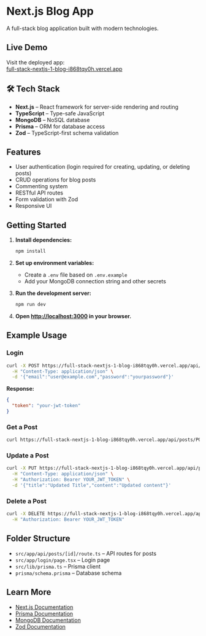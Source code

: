 # Next.js Blog App

A full-stack blog application built with modern technologies.

##  Live Demo

Visit the deployed app:  
[full-stack-nextjs-1-blog-i868tqy0h.vercel.app](https://full-stack-nextjs-1-blog-i868tqy0h.vercel.app)

## 🛠 Tech Stack

- **Next.js** – React framework for server-side rendering and routing
- **TypeScript** – Type-safe JavaScript
- **MongoDB** – NoSQL database
- **Prisma** – ORM for database access
- **Zod** – TypeScript-first schema validation

##  Features

- User authentication (login required for creating, updating, or deleting posts)
- CRUD operations for blog posts
- Commenting system
- RESTful API routes
- Form validation with Zod
- Responsive UI

##  Getting Started

1. **Install dependencies:**
   ```bash
   npm install
   ```

2. **Set up environment variables:**
   - Create a `.env` file based on `.env.example`
   - Add your MongoDB connection string and other secrets

3. **Run the development server:**
   ```bash
   npm run dev
   ```

4. **Open [http://localhost:3000](http://localhost:3000) in your browser.**

## Example Usage

### Login

```bash
curl -X POST https://full-stack-nextjs-1-blog-i868tqy0h.vercel.app/api/auth/login \
  -H "Content-Type: application/json" \
  -d '{"email":"user@example.com","password":"yourpassword"}'
```

**Response:**
```json
{
  "token": "your-jwt-token"
}
```

### Get a Post

```bash
curl https://full-stack-nextjs-1-blog-i868tqy0h.vercel.app/api/posts/POST_ID
```

### Update a Post

```bash
curl -X PUT https://full-stack-nextjs-1-blog-i868tqy0h.vercel.app/api/posts/POST_ID \
  -H "Content-Type: application/json" \
  -H "Authorization: Bearer YOUR_JWT_TOKEN" \
  -d '{"title":"Updated Title","content":"Updated content"}'
```

### Delete a Post

```bash
curl -X DELETE https://full-stack-nextjs-1-blog-i868tqy0h.vercel.app/api/posts/POST_ID \
  -H "Authorization: Bearer YOUR_JWT_TOKEN"
```

##  Folder Structure

- `src/app/api/posts/[id]/route.ts` – API routes for posts
- `src/app/login/page.tsx` – Login page
- `src/lib/prisma.ts` – Prisma client
- `prisma/schema.prisma` – Database schema

##  Learn More

- [Next.js Documentation](https://nextjs.org/docs)
- [Prisma Documentation](https://www.prisma.io/docs)
- [MongoDB Documentation](https://www.mongodb.com/docs/)
- [Zod Documentation](https://zod.dev/)
